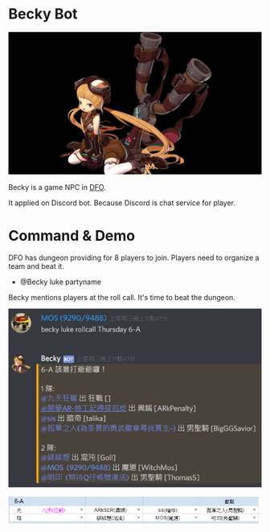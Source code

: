 # Becky Bot

![Becky](./BeckyFull.jpg)

Becky is a game NPC in [DFO](https://www.dfoneople.com). 

It applied on Discord bot. Because Discord is chat service for player.

# Command & Demo

DFO has dungeon providing for 8 players to join. Players need to organize a team and beat it.

* @Becky luke partyname

Becky mentions players at the roll call. It's time to beat the dungeon.

![Becky_bot_rollcall](./demo/becky_bot_call.png)

![luke_table](./demo/luke_table.png)
